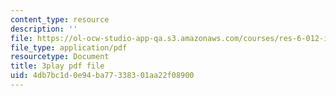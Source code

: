 ```yaml
---
content_type: resource
description: ''
file: https://ol-ocw-studio-app-qa.s3.amazonaws.com/courses/res-6-012-introduction-to-probability-spring-2018/4db7bc1d0e94ba77338301aa22f08900_GH7dwoXSD0s.pdf
file_type: application/pdf
resourcetype: Document
title: 3play pdf file
uid: 4db7bc1d-0e94-ba77-3383-01aa22f08900
---
```

